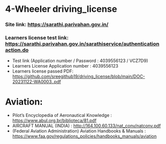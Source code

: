 # 4-Wheeler driving_license


### Site link: https://sarathi.parivahan.gov.in/

### Learners license test link: https://sarathi.parivahan.gov.in/sarathiservice/authenticationaction.do
- Test link (Application number / Password : 4039556123 / VCZ7D9)
- Learners License Application number : 4039556123
- Learners license passed PDF: 
https://github.com/sreegithub19/driving_license/blob/main/DOC-20231122-WA0003..pdf 




# Aviation:

- Pilot’s Encyclopedia of Aeronautical Knowledge : https://www.abul.org.br/biblioteca/81.pdf
- AIRCRAFT MANUAL (INDIA) : http://164.100.60.133/nat_conv/natconv.pdf
- (Federal Aviation Administration) Aviation Handbooks & Manuals : https://www.faa.gov/regulations_policies/handbooks_manuals/aviation

